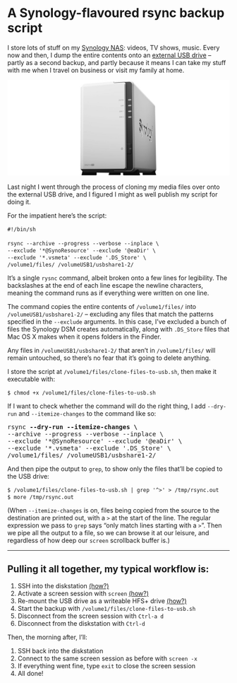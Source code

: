 # A Synology-flavoured rsync backup script

I store lots of stuff on my [Synology NAS](/post/getting-started-ds214se-nas): videos, TV shows, music. Every now and then, I dump the entire contents onto an [external USB drive](/post/write-hfs-synology-nas) – partly as a second backup, and partly because it means I can take my stuff with me when I travel on business or visit my family at home.

![Synology DS214se](/media/ds214se.jpg)

Last night I went through the process of cloning my media files over onto the external USB drive, and I figured I might as well publish my script for doing it.

For the impatient here’s the script:

```
#!/bin/sh

rsync --archive --progress --verbose --inplace \
--exclude '*@SynoResource' --exclude '@eaDir' \
--exclude '*.vsmeta' --exclude '.DS_Store' \
/volume1/files/ /volumeUSB1/usbshare1-2/
```

It’s a single `rysnc` command, albeit broken onto a few lines for legibility. The backslashes at the end of each line escape the newline characters, meaning the command runs as if everything were written on one line.

The command copies the entire contents of `/volume1/files/` into `/volumeUSB1/usbshare1-2/` – excluding any files that match the patterns specified in the `--exclude` arguments. In this case, I’ve excluded a bunch of files the Synology DSM creates automatically, along with `.DS_Store` files that Mac OS X makes when it opens folders in the Finder.

Any files in `/volumeUSB1/usbshare1-2/` that aren’t in `/volume1/files/` will remain untouched, so there’s no fear that it’s going to delete anything.

I store the script at `/volume1/files/clone-files-to-usb.sh`, then make it executable with:

```
$ chmod +x /volume1/files/clone-files-to-usb.sh
```

If I want to check whether the command will do the right thing, I add `--dry-run` and `--itemize-changes` to the command like so:

<pre>
rsync <b>--dry-run --itemize-changes \</b>
--archive --progress --verbose --inplace \
--exclude '*@SynoResource' --exclude '@eaDir' \
--exclude '*.vsmeta' --exclude '.DS_Store' \
/volume1/files/ /volumeUSB1/usbshare1-2/
</pre>

And then pipe the output to `grep`, to show only the files that’ll be copied to the USB drive:

```
$ /volume1/files/clone-files-to-usb.sh | grep '^>' > /tmp/rsync.out
$ more /tmp/rsync.out
```

(When `--itemize-changes` is on, files being copied from the source to the destination are printed out, with a `>` at the start of the line. The regular expression we pass to `grep` says “only match lines starting with a `>`”. Then we pipe all the output to a file, so we can browse it at our leisure, and regardless of how deep our `screen` scrollback buffer is.)

---

## Pulling it all together, my typical workflow is:

1. SSH into the diskstation [(how?)](/post/ds214se-under-the-hood)
2. Activate a screen session with `screen` [(how?)](/post/write-hfs-synology-nas#fn:1)
3. Re-mount the USB drive as a writeable HFS+ drive [(how?)](/post/write-hfs-synology-nas)
4. Start the backup with `/volume1/files/clone-files-to-usb.sh`
5. Disconnect from the screen session with `Ctrl-a d`
6. Disconnect from the diskstation with `Ctrl-d`

Then, the morning after, I’ll:

1. SSH back into the diskstation
2. Connect to the same screen session as before with `screen -x`
3. If everything went fine, type `exit` to close the screen session
4. All done!

<link href="/post/custom-software-synology-dsm-update">
<link href="/post/write-hfs-synology-nas">
<meta name="description" content="A good starting point if you routinely copy files from your Synology DiskStation NAS onto an external USB drive, or a remote server.">
